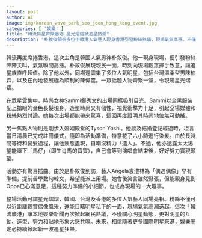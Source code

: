 ```yaml
---
layout: post
author: AI
image: img/korean_wave_park_seo_joon_hong_kong_event.jpg
categories: [ '娛樂' ]
title: "韓流巨星齊聚香港 星光熠熠掀追星熱潮"
description: "朴敘俊領銜多位中韓港人氣藝人現身香港引發粉絲熱議，現場氣氛高漲。不僅有男神親民互動，Sammi極具衝擊造型及Tyson Yoshi婚後趣事成焦點，更有藝人苦學韓文追星小插曲，共同醞釀出本地娛樂圈新一波追星話題。"
---
```

韓流再度席捲香港，這次主角是韓國人氣男神朴敘俊。他一現身現場，便引發粉絲陣陣尖叫，氣氛瞬間高漲。朴敘俊展現親民一面，時刻向現場觀眾揮手致意，讓追星族直呼超值。除了他以外，同場還雲集了多位人氣明星，包括台灣溫柔型男陳柏霖，以及在內地發展極為順利的陳偉霆。一眾話題人物齊聚一堂，令現場星光熠熠。

在眾星雲集中，時尚女神Sammi鄭秀文的出場同樣吸引目光。Sammi以全黑服裝配上搶眼的金色長髮現身，造型時尚又有個性，視覺衝擊力十足，引起全場媒體和粉絲熱烈討論。她每次出場都能帶來驚喜，這回再度證明其時尚地位無可動搖。

另一焦點人物則是剛步入婚姻殿堂的Tyson Yoshi。他談及結婚登記經過時，坦言當日清晨已完成註冊儀式，隨即為活動準備，特意花了六小時進行染髮。由於長時間等待和變髮過程，讓他疲態盡現，自嘲沒精力「造人」。不過，他亦透露太太渴望能誕下「馬仔」（即生肖馬的寶寶），自己會等到演唱會結束後，好好努力實現願望。

活動亦有驚喜插曲。由於是朴敘俊到訪，藝人Angela袁澧林為「偶遇偶像」早有準備，提前苦學數句韓文，希望能派上用場。她會後笑言雖然緊張，但能親身見到Oppa已心滿意足，這種努力準備的小細節，也成為現場的一大趣事。

整場活動可謂星光熠熠，韓國、台灣及香港的多位人氣藝人同場亮相。粉絲不僅可以近距離觀賞偶像風采，還能目睹明星私下的一面，現場氣氛高潮迭起。這次「韓流襲港」讓本地娛樂新聞再次掀起網民熱議，不僅關心明星動態，更對明星的互動、造型、努力和貼地形象大感共鳴。未來，相信隨著更多國際明星來港，娛樂圈定必持續掀起新一波追星狂熱。